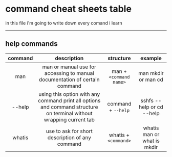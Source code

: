 # command cheat sheets table

in this file i'm going to write down every comand i learn

--------------------------------------------------------------------------------

## help commands

| command | description                                                                                                         | structure              | example                     |
|:-------:|:-------------------------------------------------------------------------------------------------------------------:|:----------------------:|:---------------------------:|
| man     | man or manual use for accessing to manual documentation of certain command                                          | man + `<command name>` | man mkdir or man cd         |
| --help  | using this option with any command print all options and command structure on terminal without wrapping current tab | command + `--help`     | sshfs --help or cd --help   |
| whatis  | use to ask for short description of any command                                                                     | whatis + `<command>`   | whatis man or what is mkdir |



